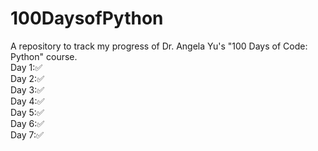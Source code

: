 # 100DaysofPython
A repository to track my progress of Dr. Angela Yu's "100 Days of Code: Python" course.\
Day 1:✅\
Day 2:✅\
Day 3:✅\
Day 4:✅\
Day 5:✅\
Day 6:✅\
Day 7:✅

